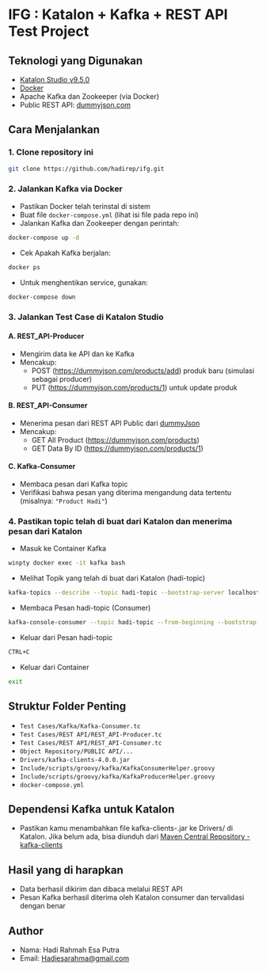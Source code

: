 # IFG : Katalon + Kafka + REST API Test Project

## Teknologi yang Digunakan
- [Katalon Studio v9.5.0](https://www.katalon.com/)
- [Docker](https://www.docker.com/products/docker-desktop/)
- Apache Kafka dan Zookeeper (via Docker)  
- Public REST API: [dummyjson.com](https://dummyjson.com/)

## Cara Menjalankan
### 1. **Clone repository ini**
```bash
git clone https://github.com/hadirep/ifg.git
```
### 2. **Jalankan Kafka via Docker**
- Pastikan Docker telah terinstal di sistem
- Buat file `docker-compose.yml` (lihat isi file pada repo ini)
- Jalankan Kafka dan Zookeeper dengan perintah:
```bash
docker-compose up -d
```
- Cek Apakah Kafka berjalan:
```bash
docker ps
```
- Untuk menghentikan service, gunakan:
```bash
docker-compose down
```
### 3. **Jalankan Test Case di Katalon Studio**
#### A. REST_API-Producer
- Mengirim data ke API dan ke Kafka
- Mencakup:
  - POST (https://dummyjson.com/products/add) produk baru (simulasi sebagai producer)
  - PUT (https://dummyjson.com/products/1) untuk update produk
#### B. REST_API-Consumer
- Menerima pesan dari REST API Public dari [dummyJson](https://dummyjson.com/)
- Mencakup:
  - GET All Product (https://dummyjson.com/products)
  - GET Data By ID (https://dummyjson.com/products/1)
#### C. Kafka-Consumer
- Membaca pesan dari Kafka topic
- Verifikasi bahwa pesan yang diterima mengandung data tertentu (misalnya: `"Product Hadi"`)
  
### 4. **Pastikan topic telah di buat dari Katalon dan menerima pesan dari Katalon**
- Masuk ke Container Kafka
```bash
winpty docker exec -it kafka bash
```
- Melihat Topik yang telah di buat dari Katalon (hadi-topic)
```bash
kafka-topics --describe --topic hadi-topic --bootstrap-server localhost:9092
```
- Membaca Pesan hadi-topic (Consumer)
```bash
kafka-console-consumer --topic hadi-topic --from-beginning --bootstrap-server localhost:9092
```
- Keluar dari Pesan hadi-topic
```bash
CTRL+C
```
- Keluar dari Container
```bash
exit
```

## Struktur Folder Penting
- `Test Cases/Kafka/Kafka-Consumer.tc`  
- `Test Cases/REST API/REST_API-Producer.tc`
- `Test Cases/REST API/REST_API-Consumer.tc`
- `Object Repository/PUBLIC API/...`
- `Drivers/kafka-clients-4.0.0.jar`
- `Include/scripts/groovy/kafka/KafkaConsumerHelper.groovy`
- `Include/scripts/groovy/kafka/KafkaProducerHelper.groovy`  
- `docker-compose.yml`

## Dependensi Kafka untuk Katalon
- Pastikan kamu menambahkan file kafka-clients-<versi>.jar ke Drivers/ di Katalon. Jika belum ada, bisa diunduh dari [Maven Central Repository - kafka-clients](https://central.sonatype.com/artifact/org.apache.kafka/kafka-clients/versions)

## Hasil yang di harapkan
- Data berhasil dikirim dan dibaca melalui REST API
- Pesan Kafka berhasil diterima oleh Katalon consumer dan tervalidasi dengan benar

## Author
- Nama: Hadi Rahmah Esa Putra
- Email: Hadiesarahma@gmail.com
